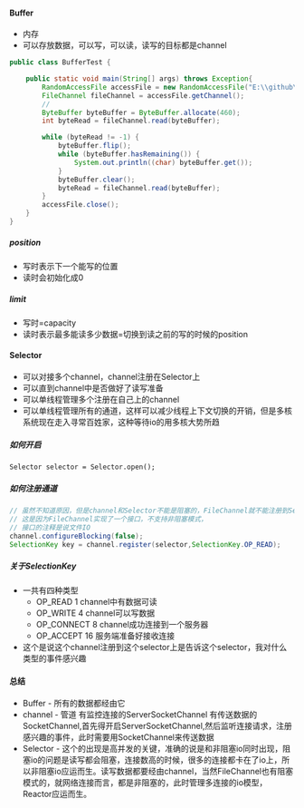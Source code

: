 #### Buffer

- 内存
- 可以存放数据，可以写，可以读，读写的目标都是channel



```java
public class BufferTest {

    public static void main(String[] args) throws Exception{
        RandomAccessFile accessFile = new RandomAccessFile("E:\\github\\ZiMu\\关于未来\\恐惧与挣扎.md","rw");
        FileChannel fileChannel = accessFile.getChannel();
        // 
        ByteBuffer byteBuffer = ByteBuffer.allocate(460);
        int byteRead = fileChannel.read(byteBuffer);

        while (byteRead != -1) {
            byteBuffer.flip();
            while (byteBuffer.hasRemaining()) {
                System.out.println((char) byteBuffer.get());
            }
            byteBuffer.clear();
            byteRead = fileChannel.read(byteBuffer);
        }
        accessFile.close();
    }
}
```

##### position

- 写时表示下一个能写的位置
- 读时会初始化成0



##### limit

- 写时=capacity
- 读时表示最多能读多少数据=切换到读之前的写的时候的position





#### Selector

- 可以对接多个channel，channel注册在Selector上
- 可以直到channel中是否做好了读写准备
- 可以单线程管理多个注册在自己上的channel
- 可以单线程管理所有的通道，这样可以减少线程上下文切换的开销，但是多核系统现在走入寻常百姓家，这种等待io的用多核大势所趋



##### 如何开启

`Selector selector = Selector.open();`



##### 如何注册通道

```java
// 虽然不知道原因，但是channel和Selector不能是阻塞的，FileChannel就不能注册到Selector上
// 这是因为FileChannel实现了一个接口，不支持非阻塞模式，
// 接口的注释是说文件IO
channel.configureBlocking(false);
SelectionKey key = channel.register(selector,SelectionKey.OP_READ);
```

##### 关于SelectionKey

- 一共有四种类型
  - OP_READ  1 channel中有数据可读
  - OP_WRITE 4 channel可以写数据
  - OP_CONNECT 8  channel成功连接到一个服务器
  - OP_ACCEPT 16 服务端准备好接收连接
- 这个是说这个channel注册到这个selector上是告诉这个selector，我对什么类型的事件感兴趣



#### 总结

- Buffer - 所有的数据都经由它
- channel - 管道 有监控连接的ServerSocketChannel 有传送数据的SocketChannel,首先得开启ServerSocketChannel,然后监听连接请求，注册感兴趣的事件，此时需要用SocketChannel来传送数据
- Selector - 这个的出现是高并发的关键，准确的说是和非阻塞io同时出现，阻塞io的问题是读写都会阻塞，连接数高的时候，很多的连接都卡在了io上，所以非阻塞io应运而生。读写数据都要经由channel，当然FileChannel也有阻塞模式的，就网络连接而言，都是非阻塞的，此时管理多连接的io模型，Reactor应运而生。



